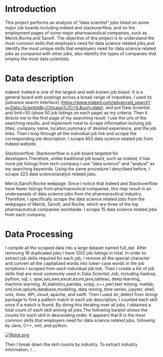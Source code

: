 # Introduction

This project performs an analysis of “data scientist” jobs listed on some major job boards including indeed and stackoverflow, and on the employment pages of some major pharmaceutical companies, such as Merck,Roche,and Sanofi. The objective of this project is to understand the most common skills that employers need for data science related jobs,and identify the most unique skills that employers need for data science related jobs as compared with other jobs, also identify the types of companies that employ the most data scientists. 

# Data description

Indeed: Indeed is one of the largest and well-known job board. It is a general board with postings across a broad range of industries. I used its [advance search interface] (https://www.indeed.com/advanced_search?q=Data+Scientist&l=Chicago%2C+IL&sort=date), and put Data Scientist and limit=50 (show 50 job listings on each page) as my criteria. Then it directs me to the first page of my searching result. I use the urls of the searching results, and implement rvest to scrape information incluing job titles, company name, location,summary of desired experience, and the job links. Then I loop through all the individual job link and scrape the corresponding job description. I scrape 853 data science related job from indeed website.  

Stackoverflow: Stackoverflow is a job board targeted for developers.Therefore, unlike traditional job board, such as indeed, it has more job listings from tech-company.I use "data science" and "analyst" as my searching keywords. Using the same procedure I described before, I scrape 323 data science/analyst related jobs.   


Merck;Sanofi;Roche webpage: Since I notice that Indeed and Stackoverflow have fewer listings from pharmaceutical companies, this may result in an undersample of data science jobs from the pharmaceutical industry. Therefore, I specifically scrape the data science related jobs from the webpages of Merck, Sanofi, and Roche, which are three of the top pharmaceutical companies worldwide. I scrape 15 data science related jobs from each company. 

# Data Processing 

I compile all the scraped data into a large dataset named full_dat. After removing 19 duplicated jobs I have 1202 job listings in total. In order to extract job skills required for each job, I remove all the special character and convert all the capitalized words into lower-case words in the job scriptions I scraped from each individual job link. Then I create a list of job skills that are most commonly used in Data Scientist Job, including hadoop, python, sql, r, spar,sas,aws,excel,azure,java,tableau, deep learning, machine learning, AI,statistics,pandas, scipy, c++,perl,text mining, matlab, xml,hive,splunk,database,modeling, data mining, time series, jupyter, shell, unix, linex, API, cloud, apache, and swift. Then I used str_detect from stringr package to find a pattern match in each job description, I counted each skill once if a match is found. By doing this iterating over all jobs, I obtained a total count of each skill among all jobs.The following barplot shows the counts for each skill in descending order. It appears that R is the most common skills that employers need for data science related jobs, following by Java, C++, xml, and python. 

[![Rplot.png](https://s1.postimg.org/1eaibaq5fz/Rplot.png)](https://postimg.org/image/4g6ecirhmz/)

Then I break down the skill counts by industry. To extract industry information, I ...

